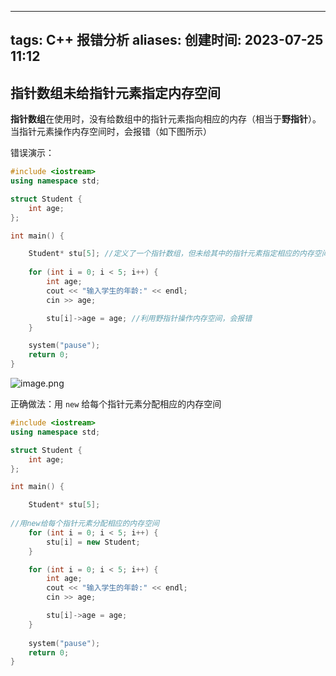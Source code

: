 
---
tags: C++ 报错分析
aliases: 
创建时间: 2023-07-25 11:12
---


## 指针数组未给指针元素指定内存空间

**指针数组**在使用时，没有给数组中的指针元素指向相应的内存（相当于**野指针**）。当指针元素操作内存空间时，会报错（如下图所示）

错误演示：

```c++
#include <iostream>
using namespace std;

struct Student {
	int age;
};

int main() {

	Student* stu[5]; //定义了一个指针数组，但未给其中的指针元素指定相应的内存空间，相当于野指针
	
	for (int i = 0; i < 5; i++) {
		int age;
		cout << "输入学生的年龄:" << endl;
		cin >> age;

		stu[i]->age = age; //利用野指针操作内存空间，会报错
	}

	system("pause");
	return 0;
}
```

![image.png](https://zbn-picture-1319009493.cos.ap-guangzhou.myqcloud.com/public-pic/202307251136404.png)



正确做法：用 `new` 给每个指针元素分配相应的内存空间

```c++
#include <iostream>
using namespace std;

struct Student {
	int age;
};

int main() {

	Student* stu[5];
	
//用new给每个指针元素分配相应的内存空间
	for (int i = 0; i < 5; i++) {
		stu[i] = new Student;
	}

	for (int i = 0; i < 5; i++) {
		int age;
		cout << "输入学生的年龄:" << endl;
		cin >> age;

		stu[i]->age = age;
	}
	
	system("pause");
	return 0;
}

```
